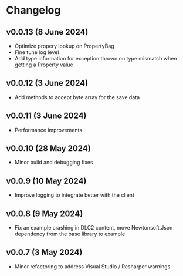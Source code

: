# Changelog


## v0.0.13 (8 June 2024)
- Optimize propery lookup on PropertyBag
- Fine tune log level
- Add type information for exception thrown on type mismatch when getting a Property value

## v0.0.12 (3 June 2024)
- Add methods to accept byte array for the save data

## v0.0.11 (3 June 2024)
- Performance improvements

## v0.0.10 (28 May 2024)
- Minor build and debugging fixes

## v0.0.9 (10 May 2024)

- Improve logging to integrate better with the client

## v0.0.8 (9 May 2024)

- Fix an example crashing in DLC2 content, move Newtonsoft.Json dependency from the base library to example

## v0.0.7 (3 May 2024)

- Minor refactoring to address Visual Studio / Resharper warnings
